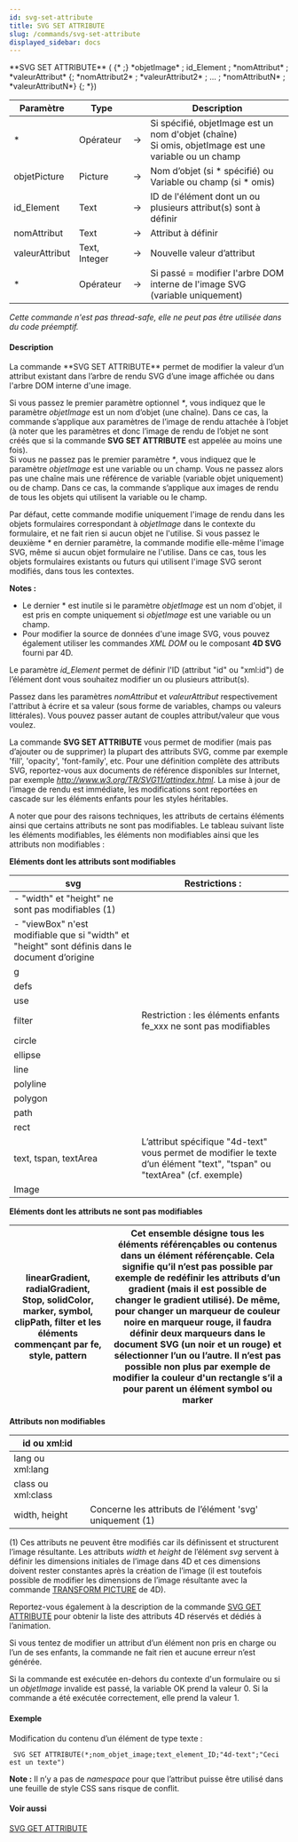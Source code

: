 ```yaml
---
id: svg-set-attribute
title: SVG SET ATTRIBUTE
slug: /commands/svg-set-attribute
displayed_sidebar: docs
---
```


<!--REF #_command_.SVG SET ATTRIBUTE.Syntax-->**SVG SET ATTRIBUTE** ( {* ;} *objetImage* ; id_Element ; *nomAttribut* ; *valeurAttribut* {; *nomAttribut2* ; *valeurAttribut2* ; ... ; *nomAttributN* ; *valeurAttributN*} {; *})<!-- END REF-->
<!--REF #_command_.SVG SET ATTRIBUTE.Params-->
| Paramètre | Type |  | Description |
| --- | --- | --- | --- |
| * | Opérateur | &#8594;  | Si spécifié, objetImage est un nom d'objet (chaîne) <br/>Si omis, objetImage est une variable ou un champ |
| objetPicture | Picture | &#8594;  | Nom d’objet (si * spécifié) ou Variable ou champ (si * omis) |
| id_Element | Text | &#8594;  | ID de l'élément dont un ou plusieurs attribut(s) sont à définir |
| nomAttribut | Text | &#8594;  | Attribut à définir |
| valeurAttribut | Text, Integer | &#8594;  | Nouvelle valeur d’attribut |
| * | Opérateur | &#8594;  | Si passé = modifier l'arbre DOM interne de l'image SVG (variable uniquement) |

<!-- END REF-->

*Cette commande n'est pas thread-safe, elle ne peut pas être utilisée dans du code préemptif.*


#### Description 

<!--REF #_command_.SVG SET ATTRIBUTE.Summary-->La commande **SVG SET ATTRIBUTE** permet de modifier la valeur d’un attribut existant dans l’arbre de rendu SVG d’une image affichée ou dans l'arbre DOM interne d'une image.<!-- END REF-->

Si vous passez le premier paramètre optionnel *\**, vous indiquez que le paramètre *objetImage* est un nom d’objet (une chaîne). Dans ce cas, la commande s’applique aux paramètres de l’image de rendu attachée à l’objet (à noter que les paramètres et donc l’image de rendu de l’objet ne sont créés que si la commande **SVG SET ATTRIBUTE** est appelée au moins une fois).   
Si vous ne passez pas le premier paramètre *\**, vous indiquez que le paramètre *objetImage* est une variable ou un champ. Vous ne passez alors pas une chaîne mais une référence de variable (variable objet uniquement) ou de champ. Dans ce cas, la commande s’applique aux images de rendu de tous les objets qui utilisent la variable ou le champ.

Par défaut, cette commande modifie uniquement l'image de rendu dans les objets formulaires correspondant à *objetImage* dans le contexte du formulaire, et ne fait rien si aucun objet ne l'utilise. Si vous passez le deuxième *\** en dernier paramètre, la commande modifie elle-même l'image SVG, même si aucun objet formulaire ne l'utilise. Dans ce cas, tous les objets formulaires existants ou futurs qui utilisent l'image SVG seront modifiés, dans tous les contextes. 

**Notes :**

* Le dernier \* est inutile si le paramètre *objetImage* est un nom d'objet, il est pris en compte uniquement si *objetImage* est une variable ou un champ.
* Pour modifier la source de données d'une image SVG, vous pouvez également utiliser les commandes *XML DOM* ou le composant **4D SVG** fourni par 4D.

Le paramètre *id\_Element* permet de définir l'ID (attribut "id" ou "xml:id") de l’élément dont vous souhaitez modifier un ou plusieurs attribut(s).

Passez dans les paramètres *nomAttribut* et *valeurAttribut* respectivement l'attribut à écrire et sa valeur (sous forme de variables, champs ou valeurs littérales). Vous pouvez passer autant de couples attribut/valeur que vous voulez. 

La commande **SVG SET ATTRIBUTE** vous permet de modifier (mais pas d’ajouter ou de supprimer) la plupart des attributs SVG, comme par exemple 'fill', 'opacity', 'font-family', etc. Pour une définition complète des attributs SVG, reportez-vous aux documents de référence disponibles sur Internet, par exemple *http://www.w3.org/TR/SVG11/attindex.html*. La mise à jour de l’image de rendu est immédiate, les modifications sont reportées en cascade sur les éléments enfants pour les styles héritables. 

A noter que pour des raisons techniques, les attributs de certains éléments ainsi que certains attributs ne sont pas modifiables. Le tableau suivant liste les éléments modifiables, les éléments non modifiables ainsi que les attributs non modifiables :

**Eléments dont les attributs sont modifiables**   

| svg                                                                                              | Restrictions :                                                                                                            |
| ------------------------------------------------------------------------------------------------ | ------------------------------------------------------------------------------------------------------------------------- |
| \- "width" et "height" ne sont pas modifiables (1)                                               |                                                                                                                           |
| \- "viewBox" n'est modifiable que si "width" et "height" sont définis dans le document d’origine |                                                                                                                           |
| g                                                                                                |                                                                                                                           |
| defs                                                                                             |                                                                                                                           |
| use                                                                                              |                                                                                                                           |
| filter                                                                                           | Restriction : les éléments enfants fe\_xxx ne sont pas modifiables                                                        |
| circle                                                                                           |                                                                                                                           |
| ellipse                                                                                          |                                                                                                                           |
| line                                                                                             |                                                                                                                           |
| polyline                                                                                         |                                                                                                                           |
| polygon                                                                                          |                                                                                                                           |
| path                                                                                             |                                                                                                                           |
| rect                                                                                             |                                                                                                                           |
| text, tspan, textArea                                                                            | L’attribut spécifique "4d-text" vous permet de modifier le texte d’un élément "text", "tspan" ou "textArea" (cf. exemple) |
| Image                                                                                            |                                                                                                                           |

**Eléments dont les attributs ne sont pas modifiables**   

| linearGradient, radialGradient, Stop, solidColor, marker, symbol, clipPath, filter et les éléments commençant par fe, style, pattern | Cet ensemble désigne tous les éléments référençables ou contenus dans un élément référençable. Cela signifie qu’il n’est pas possible par exemple de redéfinir les attributs d’un gradient (mais il est possible de changer le gradient utilisé). De même, pour changer un marqueur de couleur noire en marqueur rouge, il faudra définir deux marqueurs dans le document SVG (un noir et un rouge) et sélectionner l’un ou l’autre. Il n’est pas possible non plus par exemple de modifier la couleur d'un rectangle s’il a pour parent un élément symbol ou marker |
| ------------------------------------------------------------------------------------------------------------------------------------ | -------------------------------------------------------------------------------------------------------------------------------------------------------------------------------------------------------------------------------------------------------------------------------------------------------------------------------------------------------------------------------------------------------------------------------------------------------------------------------------------------------------------------------------------------------------------- |

**Attributs non modifiables**  

| id ou xml:id       |                                                          |
| ------------------ | -------------------------------------------------------- |
| lang ou xml:lang   |                                                          |
| class ou xml:class |                                                          |
| width, height      | Concerne les attributs de l’élément 'svg' uniquement (1) |

(1) Ces attributs ne peuvent être modifiés car ils définissent et structurent l’image résultante. Les attributs *width* et *height* de l’élément *svg* servent à définir les dimensions initiales de l’image dans 4D et ces dimensions doivent rester constantes après la création de l’image (il est toutefois possible de modifier les dimensions de l’image résultante avec la commande [TRANSFORM PICTURE](transform-picture.md) de 4D).

Reportez-vous également à la description de la commande [SVG GET ATTRIBUTE](svg-get-attribute.md) pour obtenir la liste des attributs 4D réservés et dédiés à l’animation.

Si vous tentez de modifier un attribut d’un élément non pris en charge ou l’un de ses enfants, la commande ne fait rien et aucune erreur n’est générée.

Si la commande est exécutée en-dehors du contexte d'un formulaire ou si un *objetImage* invalide est passé, la variable OK prend la valeur 0\. Si la commande a été exécutée correctement, elle prend la valeur 1.

#### Exemple 

Modification du contenu d’un élément de type texte :

```4d
 SVG SET ATTRIBUTE(*;nom_objet_image;text_element_ID;"4d-text";"Ceci est un texte")
```

**Note :** Il n’y a pas de *namespace* pour que l’attribut puisse être utilisé dans une feuille de style CSS sans risque de conflit. 

#### Voir aussi 

[SVG GET ATTRIBUTE](svg-get-attribute.md)  